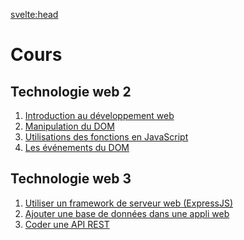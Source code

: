 <svelte:head>

<title>Cours - Johan Girod</title>
</svelte:head>

# Cours

## Technologie web 2

1. [Introduction au développement web](./tw2/1-intro-et-bases/)
2. [Manipulation du DOM](./tw2/2-manipulation-du-DOM/)
3. [Utilisations des fonctions en JavaScript](./tw2/3-fonctions/)
4. [Les événements du DOM](./tw2/4-evenements/)

## Technologie web 3

1. [Utiliser un framework de serveur web (ExpressJS)](./tw3/1-expressJS)
2. [Ajouter une base de données dans une appli web](./tw3/2-web-and-SQL/)
3. [Coder une API REST](./tw3/3-api-rest/)
